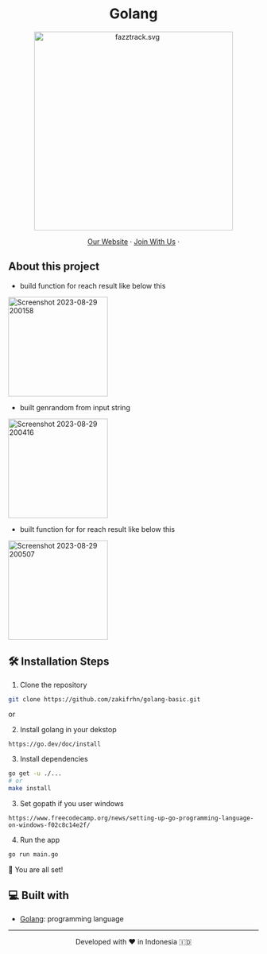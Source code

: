 <h1 align="center">
  Golang 
</h1>

<p align="center"><img src="https://yt3.ggpht.com/ytc/AKedOLT7YD9x6PiR-CfbBbFC3wz2WatiIZFrI_I0v-6k=s900-c-k-c0x00ffffff-no-rj" width="400px" alt="fazztrack.svg" /></p>

<p align="center">
    <a href="https://www.fazztrack.com/" target="blank">Our Website</a>
    ·
    <a href="https://www.fazztrack.com/class/backend-golang">Join With Us</a>
    ·
</p>

## About this project
- build function for reach result like below this

<img width="200" height="200" alt="Screenshot 2023-08-29 200158" src="https://github.com/zakifrhn/golang-basic/assets/60335942/9c69be7d-f75c-4e4b-8967-a8257ada5a86">

- built genrandom from input string
  
<img width="200" height="auto" alt="Screenshot 2023-08-29 200416" src="https://github.com/zakifrhn/golang-basic/assets/60335942/e3e74276-ed13-4af1-ae48-85fc4511f990">

- built function for for reach result like below this
<img width="200" height="auto" alt="Screenshot 2023-08-29 200507" src="https://github.com/zakifrhn/golang-basic/assets/60335942/765ed979-ab72-4576-97e2-d2c59c6d2a7d">



## 🛠️ Installation Steps

1. Clone the repository

```bash
git clone https://github.com/zakifrhn/golang-basic.git
```

or

2. Install golang in your dekstop 
```
https://go.dev/doc/install
```

3. Install dependencies

```bash
go get -u ./...
# or
make install
```

3. Set gopath if you user windows
```
https://www.freecodecamp.org/news/setting-up-go-programming-language-on-windows-f02c8c14e2f/
```

4. Run the app

```bash
go run main.go
```



🌟 You are all set!

## 💻 Built with

-   [Golang](https://go.dev/): programming language


<hr>
<p align="center">
Developed with ❤️ in Indonesia 	🇮🇩
</p>
